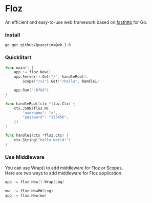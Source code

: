 # Floz

An efficient and easy-to-use web framework based on [fasthttp](https://github.com/valyala/fasthttp) for Go.

### Install
```shell
go get github/Quaestiox@v0.1.0
```

### QuickStart

```go
func main() {
    app := floz.New()
    app.Server().Get("/", handleRoot).
        Scope("/v1").Get("/hello", handle1)

    app.Run(":8788")
}

func handleRoot(ctx *floz.Ctx) {
    ctx.JSON(floz.H{
        "username": "x",
        "password": "123456",
    })
}

func handle1(ctx *floz.Ctx) {
    ctx.String("hello world!")
}
```

### Use Middleware

You can use Wrap() to add middleware for Floz or Scopes.<br>
Here are two ways to add middleware for Floz application.

```go
app := floz.New().Wrap(Log)
```
```go
mw  := floz.NewMW(Log)
app := floz.New(mw)
```